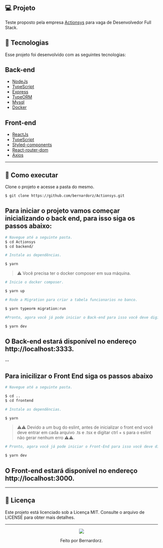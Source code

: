 ## 💻 Projeto

Teste proposto pela empresa [Actionsys](https://actionsys.com.br/) para vaga de Desenvolvedor Full Stack.


## 🧪 Tecnologias

Esse projeto foi desenvolvido com as seguintes tecnologias:

## Back-end
- [NodeJs](https://nodejs.org/en/)
- [TypeScript](https://www.typescriptlang.org)
- [Express](https://expressjs.com/pt-br/)
- [TypeORM](https://typeorm.io/#/)
- [Mysql](https://typeorm.io/#/)
- [Docker](https://www.docker.com/)

## Front-end
- [ReactJs](https://pt-br.reactjs.org/)
- [TypeScript](https://www.typescriptlang.org)
- [Styled-components](https://styled-components.com/)
- [React-router-dom](https://reactrouter.com/web/guides/quick-start)
- [Axios](https://axios-http.com/docs/intro)

---
##  🔌 Como executar 

Clone o projeto e acesse a pasta do mesmo.

```bash
$ git clone https://github.com/bernardorz/Actionsys.git

```


## Para iniciar o projeto vamos começar inicializando o back end, para isso siga os passos abaixo:
```bash
# Navegue até a seguinte pasta.
$ cd Actionsys
$ cd backend/
```


```bash
# Instale as dependências.

$ yarn
```
>⚠️ Você precisa ter o docker composer em sua máquina.

```bash
# Inicie o docker composer.

$ yarn up
```

```bash
# Rode a Migration para criar a tabela funcionarios no banco.

$ yarn typeorm migration:run
```

```bash
#Pronto, agora você já pode iniciar o Back-end para isso você deve digitar.

$ yarn dev
```


## O Back-end estará disponível no endereço http://localhost:3333.


--

## Para inicilizar o Front End siga os passos abaixo


```bash
# Navegue até a seguinte pasta.

$ cd ..
$ cd frontend
```

```bash
# Instale as dependências.

$ yarn
```

> ⚠️⚠️ Devido a um bug do eslint, antes de inicializar o front end você deve entrar em cada arquivo .ts e .tsx e digitar ctrl + s
> para o eslint não gerar nenhum erro ⚠️⚠️.

```bash
# Pronto, agora você já pode iniciar o Front-End para isso você deve digitar.

$ yarn dev
```

## O Front-end estará disponível no endereço http://localhost:3000.


------------
<h2>📝 Licença</h2>

Este projeto está licenciado sob a Licença MIT. Consulte o arquivo de LICENSE para obter mais detalhes.

------------

<p align="center">
  <a href="hhttps://www.linkedin.com/in/bernardo-rizzatti-6382ab1a6/">
    <img src="https://img.shields.io/badge/LinkedIn-blue?style=flat&logo=linkedin&labelColor=blue">
  </a>
</p>
<p align="center">Feito por Bernardorz.</p><br>
